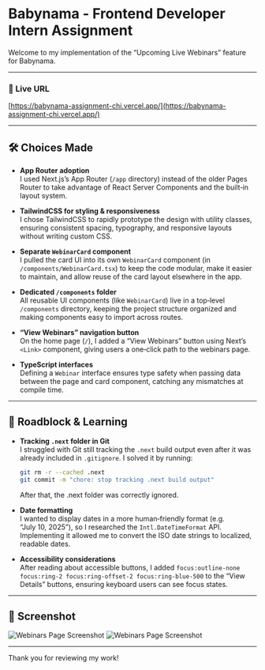 # Babynama - Frontend Developer Intern Assignment


Welcome to my implementation of the “Upcoming Live Webinars” feature for Babynama.

---

### 🔗 Live URL

[https://babynama-assignment-chi.vercel.app/](https://babynama-assignment-chi.vercel.app/)

---

## 🛠️ Choices Made

- **App Router adoption**  
  I used Next.js’s App Router (`/app` directory) instead of the older Pages Router to take advantage of React Server Components and the built‑in layout system.

- **TailwindCSS for styling & responsiveness**  
  I chose TailwindCSS to rapidly prototype the design with utility classes, ensuring consistent spacing, typography, and responsive layouts without writing custom CSS.

- **Separate `WebinarCard` component**  
  I pulled the card UI into its own `WebinarCard` component (in `/components/WebinarCard.tsx`) to keep the code modular, make it easier to maintain, and allow reuse of the card layout elsewhere in the app.

- **Dedicated `/components` folder**  
  All reusable UI components (like `WebinarCard`) live in a top‑level `/components` directory, keeping the project structure organized and making components easy to import across routes.

- **“View Webinars” navigation button**  
  On the home page (`/`), I added a “View Webinars” button using Next’s `<Link>` component, giving users a one‑click path to the webinars page.

- **TypeScript interfaces**  
  Defining a `Webinar` interface ensures type safety when passing data between the page and card component, catching any mismatches at compile time.

---

## 🧱 Roadblock & Learning

- **Tracking `.next` folder in Git**  
  I struggled with Git still tracking the `.next` build output even after it was already included in `.gitignore`. I solved it by running:
  ```bash
  git rm -r --cached .next
  git commit -m "chore: stop tracking .next build output"
  ```
  After that, the .next folder was correctly ignored.

- **Date formatting**  
  I wanted to display dates in a more human‑friendly format (e.g. “July 10, 2025”), so I researched the `Intl.DateTimeFormat` API. Implementing it allowed me to convert the ISO date strings to localized, readable dates.

- **Accessibility considerations**  
  After reading about accessible buttons, I added `focus:outline-none focus:ring-2 focus:ring-offset-2 focus:ring-blue-500` to the “View Details” buttons, ensuring keyboard users can see focus states.

---

## 📸 Screenshot

![Webinars Page Screenshot](https://github.com/user-attachments/assets/d75e90d2-98ac-4bbe-aef4-7dc39f3f2d99)
![Webinars Page Screenshot](https://github.com/user-attachments/assets/fb9fdc74-badf-45c6-a330-24beb1d1c8e5)

---

Thank you for reviewing my work!  

